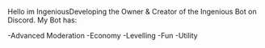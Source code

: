 Hello im IngeniousDeveloping the Owner & Creator of the Ingenious Bot on Discord.
My Bot has:


-Advanced Moderation
-Economy
-Levelling
-Fun
-Utility

